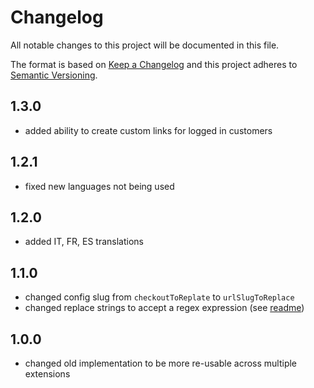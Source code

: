 # Changelog

All notable changes to this project will be documented in this file.

The format is based on [Keep a Changelog](http://keepachangelog.com/) and this project adheres
to [Semantic Versioning](http://semver.org/).

## 1.3.0

- added ability to create custom links for logged in customers

## 1.2.1

- fixed new languages not being used

## 1.2.0

- added IT, FR, ES translations

## 1.1.0

- changed config slug from `checkoutToReplate` to `urlSlugToReplace`
- changed replace strings to accept a regex expression (see [readme](./README.md))

## 1.0.0

- changed old implementation to be more re-usable across multiple extensions
